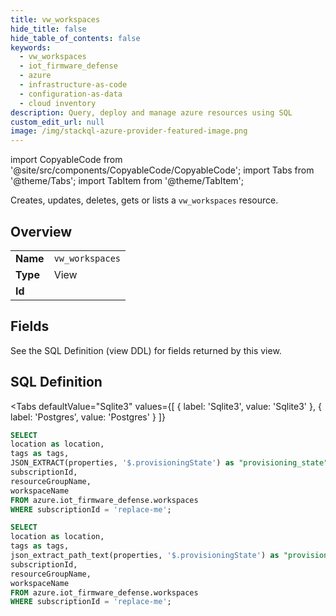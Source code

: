 ```yaml
--- 
title: vw_workspaces
hide_title: false
hide_table_of_contents: false
keywords:
  - vw_workspaces
  - iot_firmware_defense
  - azure
  - infrastructure-as-code
  - configuration-as-data
  - cloud inventory
description: Query, deploy and manage azure resources using SQL
custom_edit_url: null
image: /img/stackql-azure-provider-featured-image.png
---
```


import CopyableCode from '@site/src/components/CopyableCode/CopyableCode';
import Tabs from '@theme/Tabs';
import TabItem from '@theme/TabItem';

Creates, updates, deletes, gets or lists a <code>vw_workspaces</code> resource.

## Overview
<table><tbody>
<tr><td><b>Name</b></td><td><code>vw_workspaces</code></td></tr>
<tr><td><b>Type</b></td><td>View</td></tr>
<tr><td><b>Id</b></td><td><CopyableCode code="azure.iot_firmware_defense.vw_workspaces" /></td></tr>
</tbody></table>

## Fields

See the SQL Definition (view DDL) for fields returned by this view.

## SQL Definition

<Tabs
defaultValue="Sqlite3"
values={[
{ label: 'Sqlite3', value: 'Sqlite3' },
{ label: 'Postgres', value: 'Postgres' }
]}
>
<TabItem value="Sqlite3">

```sql
SELECT
location as location,
tags as tags,
JSON_EXTRACT(properties, '$.provisioningState') as "provisioning_state",
subscriptionId,
resourceGroupName,
workspaceName
FROM azure.iot_firmware_defense.workspaces
WHERE subscriptionId = 'replace-me';
```

</TabItem>
<TabItem value="Postgres">

```sql
SELECT
location as location,
tags as tags,
json_extract_path_text(properties, '$.provisioningState') as "provisioning_state",
subscriptionId,
resourceGroupName,
workspaceName
FROM azure.iot_firmware_defense.workspaces
WHERE subscriptionId = 'replace-me';
```

</TabItem>
</Tabs>

